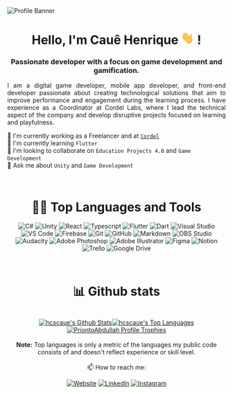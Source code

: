 <!-- I used this repository as inspiration: https://github.com/DavidsDvm/DavidsDvm -->
<!-- I used this repository as inspiration: https://github.com/PriontoAbdullah/PriontoAbdullah -->

![Profile Banner](https://user-images.githubusercontent.com/48563952/233785687-ff4a35e8-c9a6-4abd-9c2f-7a68742d6a58.png)

<h1 align="center"> Hello, I'm Cauê Henrique <img src="https://raw.githubusercontent.com/ABSphreak/ABSphreak/master/gifs/Hi.gif" width="30px" height="30px" > ! </h1>

<h3 align="center">Passionate developer with a focus on game development and gamification.</h3>  

<p align="justify">I am a digital game developer, mobile app developer, and front-end developer passionate about creating technological solutions that aim to improve performance and engagement during the learning process. I have experience as a Coordinator at Cordel Labs, where I lead the technical aspect of the company and develop disruptive projects focused on learning and playfulness.</p>
 
🔭 I'm currently working as a Freelancer and at [`Cordel`](https://github.com/Cordel-Labs)<br>🌱 I'm currently learning `Flutter`<br>👯 I'm looking to collaborate on `Education Projects 4.0` and `Game Development`<br>💬 Ask me about `Unity` and `Game Development`

<br/>
<h1 align="center"> 👨‍💻 Top Languages and Tools</h1>

<div align="center">
 
 ![C#](https://img.shields.io/badge/C%23-239120?style=for-the-badge&logo=c-sharp&logoColor=white)
 ![Unity](https://img.shields.io/badge/Unity-000000?style=for-the-badge&logo=unity&logoColor=white)
 ![React](https://img.shields.io/badge/React-61DAFB?style=for-the-badge&logo=react&logoColor=20232A)
 ![Typescript](https://img.shields.io/badge/Typescript-2F74C0?style=for-the-badge&logo=typescript&logoColor=white)
 ![Flutter](https://img.shields.io/badge/Flutter-6A89E5?style=for-the-badge&logo=flutter&logoColor=fff)
 ![Dart](https://img.shields.io/badge/dart-6A89E5?style=for-the-badge&logo=dart&logoColor=fff)
 ![Visual Studio](https://img.shields.io/badge/Visual%20Studio-5C2D91?style=for-the-badge&logo=visual-studio&logoColor=white)
 ![VS Code](https://img.shields.io/badge/VS%20Code-007acc?style=for-the-badge&logo=visual-studio-code&logoColor=white)
 ![Firebase](https://img.shields.io/badge/Firebase-051E34?style=for-the-badge&logo=firebase&logoColor=FFCB2B)
 ![Git](https://img.shields.io/badge/Git-f05032?style=for-the-badge&logo=git&logoColor=white)
 ![GitHub](https://img.shields.io/badge/GitHub-181717?style=for-the-badge&logo=github&logoColor=white)
 ![Markdown](https://img.shields.io/badge/Markdown-000000?style=for-the-badge&logo=markdown&logoColor=white)
 ![OBS Studio](https://img.shields.io/badge/OBS-302E31?style=for-the-badge&logo=obs-studio&logoColor=white)
 ![Audacity](https://img.shields.io/badge/Audacity-0000CC?style=for-the-badge&logo=audacity&logoColor=white)
 ![Adobe Photoshop](https://img.shields.io/badge/Adobe%20Photoshop-31A8FF?style=for-the-badge&logo=adobe-photoshop&logoColor=white)
 ![Adobe Illustrator](https://img.shields.io/badge/Adobe%20Illustrator-FF9A00?style=for-the-badge&logo=adobe-illustrator&logoColor=white)
 ![Figma](https://img.shields.io/badge/Figma-F24E1E?style=for-the-badge&logo=figma&logoColor=white)
 ![Notion](https://img.shields.io/badge/Notion-000000?style=for-the-badge&logo=notion&logoColor=white)
 ![Trello](https://img.shields.io/badge/Trello-0055CC?style=for-the-badge&logo=trello&logoColor=fff)
 ![Google Drive](https://img.shields.io/badge/Google%20drive-00AC47?style=for-the-badge&logo=google-drive&logoColor=fff)
 
</div>
 
<br /> 
<h1 align="center"> 📊 Github stats</h1>
<!-- Bassed on: https://github.com/anuraghazra/github-readme-stats -->
<div align="center">
 <br/>
 <a href="https://github.com/hcscaue/github-readme-stats"><img alt="hcscaue's Github Stats" src="https://github-readme-stats.vercel.app/api/?username=hcscaue&show_icons=true&count_private=true&theme=react&bg_color=22272E&title_color=fff&icon_color=fff&show_icons=true&border_color=22272E&border_radius=0" height="192px"/><img alt="hcscaue's Top Languages" src="https://github-readme-stats.vercel.app/api/top-langs/?username=hcscaue&langs_count=8&layout=compact&theme=react&bg_color=22272E&title_color=fff&icon_color=fff&show_icons=true&border_color=22272E&border_radius=0" height="192px"/></a>
 <br/>
 <div align="center">
  <a href="https://github.com/ryo-ma/github-profile-trophy">
    <img src="https://github-profile-trophy.vercel.app/?username=hcscaue&theme=nord&no-frame=true&border=%220%22&margin-w=15&margin-h=15&row=1" alt="PriontoAbdullah Profile Trophies" />
  </a>
 </div>
 <br/>
 <b>Note:</b> <!--The stats that appear on trophies only reflect my progress in public repositories; -->Top languages is only a metric of the languages my public code consists of and doesn't reflect experience or skill level.
</div>
<br/>

<!-- Projects section -->

<!-- ## 📘 My top open source projects -->

<!-- Bassed on: Repo info cards - https://github.com/anuraghazra/github-readme-stats -->
<!-- <p align="center">
  <p style="widht: 100%;" align="center">
    <a href="https://github.com/DavidsDvm/Flowy"><img align="left" width="45%" height="150px" src="https://github-readme-stats.vercel.app/api/pin/?username=DavidsDvm&repo=Flowy&bg_color=1F222E&title_color=7cebf5&icon_color=2d7de4&theme=react&border_color=7cebf5&border_radius=10&show_icons=true" alt="readme-typing-svg"></a>
    <a href="https://github.com/DavidsDvm/MascotasOlarte"><img align="right" width="45%" height="150px" src="https://github-readme-stats.vercel.app/api/pin/?username=DavidsDvm&repo=MascotasOlarte&bg_color=1F222E&title_color=7cebf5&icon_color=2d7de4&theme=react&border_color=7cebf5&border_radius=10&show_icons=true" alt="readme-typing-svg"></a>
  </p>
  <p align="center">&#8192;</p>
  <p style="widht: 100%;" align="center">
    <a href="https://github.com/DavidsDvm/Dev_Exercises"><img align="left" width="45%" height="150px" src="https://github-readme-stats.vercel.app/api/pin/?username=DavidsDvm&repo=Dev_Exercises&bg_color=1F222E&title_color=7cebf5&icon_color=2d7de4&theme=react&border_color=7cebf5&border_radius=10&show_icons=true" alt="readme-typing-svg"></a>
    <a href="https://github.com/DavidsDvm/EjerciciosSena"><img align="right" width="45%" height="150px" src="https://github-readme-stats.vercel.app/api/pin?username=hcscaue&repo=EjerciciosSena&theme=react&border_color=7cebf5&border_radius=10&bg_color=1F222E&title_color=7cebf5&icon_color=2d7de4&show_icons=true" alt="custom-icon-badges"></a>
  </p>
</p>

<p align="center">&#8192;</p>
<p align="center">&#8192;</p>

<p align="left">
  <a href="https://github.com/hcscaue?tab=repositories"><img alt="All Repositories" title="All Repositories" src="https://custom-icon-badges.herokuapp.com/badge/-All%20Repos-2962FF?style=for-the-badge&logoColor=white&logo=repo"/></a>
</p> -->

<div align="center">
 📫 How to reach me:

 [![Website](https://img.shields.io/badge/Website-black?style=for-the-badge&logo=google-chrome&logoColor=white)](https://hcscaue.github.io/)
 [![LinkedIn](https://img.shields.io/badge/LinkedIn-0077B5?style=for-the-badge&logo=linkedin&logoColor=white)](https://www.linkedin.com/in/hcscaue/)
 [![Instagram](https://img.shields.io/badge/Instagram-red?style=for-the-badge&logo=instagram&logoColor=white)](https://www.instagram.com/hcs.caue/)
</div>

